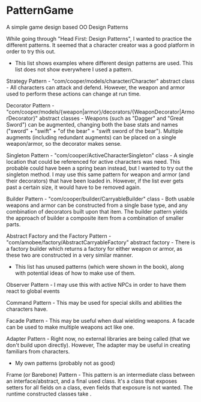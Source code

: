 # PatternGame
A simple game design based OO Design Patterns

While going through "Head First: Design Patterns", I wanted to practice the different patterns. It seemed that a character creator was a good platform in order to try this out.

 - This list shows examples where different design patterns are used. This list does not show everywhere I used a pattern.

Strategy Pattern - "com/cooper/models/character/Character" abstract class - All characters can attack and defend. However, the weapon and armor used to perform these actions can change at run time.

Decorator Pattern - "com/cooper/models/{weapon|armor}/decorators/{WeaponDecorator|ArmorDecorator}" abstract classes - Weapons (such as "Dagger" and "Great Sword") can be augmented, changing both the base stats and names ("sword" + "swift" + "of the bear" = "swift sword of the bear"). Multiple augments (including redundant augments) can be placed on a single weapon/armor, so the decorator makes sense.

Singleton Pattern - "com/cooper/ActiveCharacterSingleton" class - A single location that could be referenced for active characters was need. This probable could have been a spring bean instead, but I wanted to try out the singleton method. I may use this same pattern for weapon and armor (and their decorators) that have been loaded in. However, if the list ever gets past a certain size, it would have to be removed again.

Builder Pattern - "com/cooper/builder/CarryableBuilder" class - Both usable weapons and armor can be constructed from a single base type, and any combination of decorators built upon that item. The builder pattern yields the approach of builder a composite item from a combination of smaller parts.

Abstract Factory and the Factory Pattern - "com/amobee/factory/AbstractCarryableFactory<T extends Carryable>" abstract factory - There is a factory builder which returns a factory for either weapon or armor, as these two are constructed in a very similar manner.

 - This list has unused patterns (which were shown in the book), along with potential ideas of how to make use of them.
 
 Observer Pattern - I may use this with active NPCs in order to have them react to global events
 
 Command Pattern - This may be used for special skills and abilities the characters have.
 
 Facade Pattern - This may be useful when dual wielding weapons. A facade can be used to make multiple weapons act like one.
 
 Adapter Pattern - Right now, no external libraries are being called (that we don't build upon directly). However, The adapter may be useful in creating familiars from characters.
 
 - My own patterns (probably not as good)
 
 Frame (or Barebone) Pattern - This pattern is an intermediate class between an interface/abstract, and a final used class. It's a class that exposes setters for all fields on a class, even fields that exposure is not wanted. The runtime constructed classes take .
